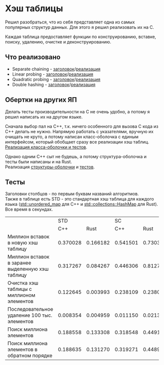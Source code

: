 # Хэш таблицы

Решил разобраться, что из себя представляет одна из самых популярных структур данных. Для этого я решил реализовать их на C.

Каждая таблица предоставляет функции по конструированию, вставке, поиску, удалению, очистке и деконструированию.

## Что реализовано
* Separate chaining - [заголовок](implementations/separate_chaining/hashmap_sc.h)/[реализация](implementations/separate_chaining/hashmap_sc.c)
* Linear probing - [заголовок](implementations/linear_probing/hashmap_lp.h)/[реализация](implementations/linear_probing/hashmap_lp.c)
* Quadratic probing - [заголовок](implementations/quadratic_probing/hashmap_qp.h)/[реализация](implementations/quadratic_probing/hashmap_qp.c)
* Double hashing - [заголовок](implementations/double_hashing/hashmap_dh.h)/[реализация](implementations/double_hashing/hashmap_dh.c)

##  Обертки на других ЯП

Делать тесты производительности на C не очень удобно, а потому я решил написать их на другом языке.

Сначала выбор пал на C++, т.к. ничего особенного для вызова C кода из C++ делать не нужно. Напрямую работать с
указателями, вручную их очищать не круто, а потому написан класс-оболочка с единым интерфейсом, 
который обобщает сразу все реализации хэш таблиц.\
[Реализация класса-оболочки и тестов](performance_test.cpp).

Однако одним C++ сыт не будешь, а потому структура-оболочка и тесты были написаны и на Rust.\
Реализация [структуры-оболочки](performance_test_rs/src/hashmap.rs) и [тестов](performance_test_rs/src/main.rs).

## Тесты

Заголовки столбцов - по первым буквам названий алгоритмов.\
Также в таблице есть STD - это стандартная хэш таблица для каждого языка ([std::unordered_map](https://en.cppreference.com/w/cpp/container/unordered_map) для C++ 
и [std::collections::HashMap](https://doc.rust-lang.org/std/collections/struct.HashMap.html) для Rust).\
Все время в секундах.

<table>
  <tr>
    <td rowspan="2"></td>
    <td colspan="2">STD</td>
    <td colspan="2">SC</td>
    <td colspan="2">LP</td>
    <td colspan="2">QP</td>
    <td colspan="2">DH</td>
  </tr>
  <tr>
    <td>C++</td>
    <td>Rust</td>
    <td>C++</td>
    <td>Rust</td>
    <td>C++</td>
    <td>Rust</td>
    <td>C++</td>
    <td>Rust</td>
    <td>C++</td>
    <td>Rust</td>
  </tr>
  <tr>
    <td>Миллион вставок в новую хэш таблицу</td>
    <td>0.370028</td>
    <td>0.166182</td>
    <td>0.541501</td>
    <td>0.730395</td>
    <td>0.449081</td>
    <td>0.483061</td>
    <td>0.303569</td>
    <td>0.336243</td>
    <td>0.498998</td>
    <td>0.569285</td>
  </tr>
  <tr>
    <td>Миллион вставок в заранее выделенную хэш таблицу</td>
    <td>0.317267</td>
    <td>0.084267</td>
    <td>0.446306</td>
    <td>0.812760</td>
    <td>0.227487</td>
    <td>0.314784</td>
    <td>0.219221</td>
    <td>0.303431</td>
    <td>0.236068</td>
    <td>0.356020</td>
  </tr>
  <tr>
    <td>Очистка хэш таблицы с миллионом элементов</td>
    <td>0.122645</td>
    <td>0.003993</td>
    <td>0.238109</td>
    <td>0.238044</td>
    <td>0.090057</td>
    <td>0.092354</td>
    <td>0.072518</td>
    <td>0.073064</td>
    <td>0.079114</td>
    <td>0.076695</td>
  </tr>
  <tr>
    <td>Последовательное удаление 100 тыс. элементов</td>
    <td>0.008354</td>
    <td>0.004959</td>
    <td>0.011150</td>
    <td>0.021392</td>
    <td>0.006879</td>
    <td>0.017906</td>
    <td>0.007021</td>
    <td>0.018379</td>
    <td>0.012448</td>
    <td>0.023810</td>
  </tr>
  <tr>
    <td>Поиск миллиона элементов</td>
    <td>0.188558</td>
    <td>0.133308</td>
    <td>0.318548</td>
    <td>0.449115</td>
    <td>0.122213</td>
    <td>0.238040</td>
    <td>0.114482</td>
    <td>0.231326</td>
    <td>0.130770</td>
    <td>0.302130</td>
  </tr>
  <tr>
    <td>Поиск миллиона элементов в обратном порядке</td>
    <td>0.188635</td>
    <td>0.131270</td>
    <td>0.319271</td>
    <td>0.448925</td>
    <td>0.121771</td>
    <td>0.231420</td>
    <td>0.114184</td>
    <td>0.231308</td>
    <td>0.132528</td>
    <td>0.302946</td>
  </tr>
</table>
